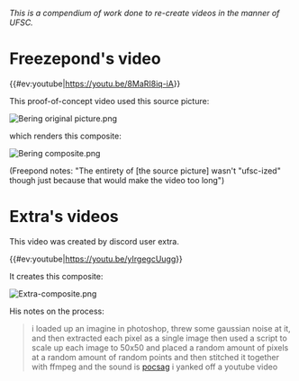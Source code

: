 *This is a compendium of work done to re-create videos in the manner of
UFSC.*

# Freezepond's video

{{\#ev:youtube|<https://youtu.be/8MaRI8iq-iA>}}

This proof-of-concept video used this source picture:

![ Bering original picture.png](_Bering_original_picture.png)

which renders this composite:

![ Bering composite.png](_Bering_composite.png " Bering composite.png")

(Freepond notes: "The entirety of \[the source picture\] wasn't
"ufsc-ized" though just because that would make the video too long")

# Extra's videos

This video was created by discord user extra.

{{\#ev:youtube|<https://youtu.be/yIrgegcUugg>}}

It creates this composite:

![ Extra-composite.png](_Extra-composite.png " Extra-composite.png")

His notes on the process:

> i loaded up an imagine in photoshop, threw some gaussian noise at it,
> and then extracted each pixel as a single image then used a script to
> scale up each image to 50x50 and placed a random amount of pixels at a
> random amount of random points and then stitched it together with
> ffmpeg and the sound is [pocsag](https://en.wikipedia.org/wiki/POCSAG)
> i yanked off a youtube video
